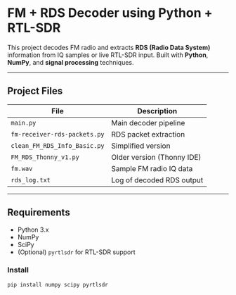 # FM + RDS Decoder using Python + RTL-SDR

This project decodes FM radio and extracts **RDS (Radio Data System)** information from IQ samples or live RTL-SDR input. Built with **Python**, **NumPy**, and **signal processing** techniques.

---

## Project Files

| File | Description |
|------|-------------|
| `main.py` | Main decoder pipeline |
| `fm-receiver-rds-packets.py` | RDS packet extraction |
| `clean_FM_RDS_Info_Basic.py` | Simplified version |
| `FM_RDS_Thonny_v1.py` | Older version (Thonny IDE) |
| `fm.wav` | Sample FM radio IQ data |
| `rds_log.txt` | Log of decoded RDS output |

---

## Requirements

- Python 3.x
- NumPy
- SciPy
- (Optional) `pyrtlsdr` for RTL-SDR support

### Install

```bash
pip install numpy scipy pyrtlsdr


